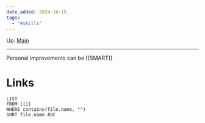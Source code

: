 ```yaml
---
date_added: 2024-10-15
tags:
  - "#skills"
---
```

Up: [Main](Main.md)
___
 Personal improvements can be [[SMART]]
# Links
```dataview
LIST
FROM [[]]
WHERE contains(file.name, "")
SORT file.name ASC
```
